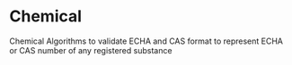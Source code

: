 # Chemical
Chemical Algorithms to validate ECHA and CAS format to represent ECHA or CAS number of any registered substance
